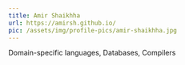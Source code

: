 ```yaml
---
title: Amir Shaikhha
url: https://amirsh.github.io/
pic: /assets/img/profile-pics/amir-shaikhha.jpg
---
```

Domain-specific languages, Databases, Compilers
